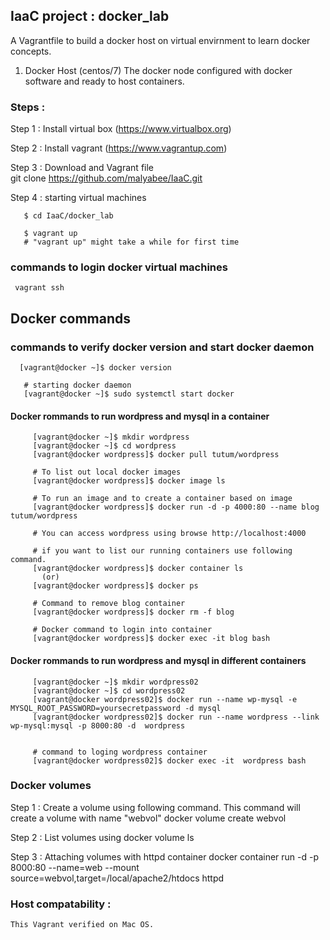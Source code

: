 ## IaaC project : docker_lab  
 A Vagrantfile to build a docker host on  virtual envirnment to learn docker concepts.  
 
1. Docker Host  (centos/7)
    The docker node configured with docker software and ready to host containers. 
    

### Steps :  
  Step 1 :  Install virtual box (https://www.virtualbox.org)

  Step 2 :  Install vagrant  (https://www.vagrantup.com)

  Step 3 :  Download and  Vagrant file  
       git clone https://github.com/malyabee/IaaC.git  

  Step 4  : starting virtual machines 

       $ cd IaaC/docker_lab
 
       $ vagrant up
       # "vagrant up" might take a while for first time

### commands to login docker virtual machines
    

     vagrant ssh 
     
     
## Docker commands       
###  commands to verify docker version  and start docker daemon
      [vagrant@docker ~]$ docker version
       
       # starting docker daemon
       [vagrant@docker ~]$ sudo systemctl start docker
       
       
   
   
#### Docker rommands to run wordpress and mysql in a  container  
         [vagrant@docker ~]$ mkdir wordpress
         [vagrant@docker ~]$ cd wordpress
         [vagrant@docker wordpress]$ docker pull tutum/wordpress
         
         # To list out local docker images
         [vagrant@docker wordpress]$ docker image ls
         
         # To run an image and to create a container based on image
         [vagrant@docker wordpress]$ docker run -d -p 4000:80 --name blog tutum/wordpress
         
         # You can access wordpress using browse http://localhost:4000 
         
         # if you want to list our running containers use following command.
         [vagrant@docker wordpress]$ docker container ls
           (or)
         [vagrant@docker wordpress]$ docker ps
         
         # Command to remove blog container 
         [vagrant@docker wordpress]$ docker rm -f blog
         
         # Docker command to login into container 
         [vagrant@docker wordpress]$ docker exec -it blog bash
         
         
#### Docker rommands to run wordpress and mysql in different containers
         [vagrant@docker ~]$ mkdir wordpress02
         [vagrant@docker ~]$ cd wordpress02
         [vagrant@docker wordpress02]$ docker run --name wp-mysql -e MYSQL_ROOT_PASSWORD=yoursecretpassword -d mysql
         [vagrant@docker wordpress02]$ docker run --name wordpress --link wp-mysql:mysql -p 8000:80 -d  wordpress
         
         
         # command to loging wordpress container
         [vagrant@docker wordpress02]$ docker exec -it  wordpress bash
         
         

         
### Docker volumes

Step 1 :  Create a volume using following command. This command will create a volume with name "webvol"
         docker volume create webvol

Step 2 : List volumes using 
          docker volume ls

Step 3 : Attaching volumes with httpd container
          docker container run -d -p 8000:80 --name=web --mount source=webvol,target=/local/apache2/htdocs httpd




### Host compatability :

    This Vagrant verified on Mac OS.



